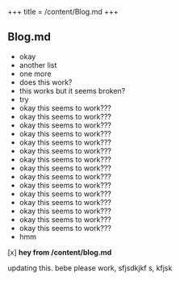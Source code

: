 +++
title = /content/Blog.md
+++

## Blog.md

* okay
* another list
* one more
* does this work?
* this works but it seems broken?
* try
* okay this seems to work???
* okay this seems to work???
* okay this seems to work???
* okay this seems to work???
* okay this seems to work???
* okay this seems to work???
* okay this seems to work???
* okay this seems to work???
* okay this seems to work???
* okay this seems to work???
* okay this seems to work???
* okay this seems to work???
* okay this seems to work???
* okay this seems to work???
* okay this seems to work???
* hmm

[x] **hey from /content/blog.md**

updating this. bebe please work, sfjsdkjkf s, kfjsk
